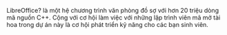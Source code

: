 LibreOffice? là một hệ chương trình văn phòng đồ sợ với hơn 20 triệu dòng mã nguồn C++. Cộng với cơ hội làm việc với những lập trình viên mã mở tài hoa trong dự án này là cơ hội phát triển kỹ năng cho các bạn sinh viên.